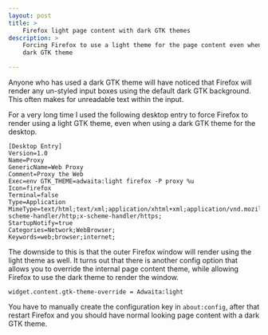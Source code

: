 ```yaml
---
layout: post
title: >
    Firefox light page content with dark GTK themes
description: >
    Forcing Firefox to use a light theme for the page content even when using a
    dark GTK theme

---
```


Anyone who has used a dark GTK theme will have noticed that Firefox will render
any un-styled input boxes using the default dark GTK background. This often
makes for unreadable text within the input.

For a very long time I used the following desktop entry to force Firefox to
render using a light GTK theme, even when using a dark GTK theme for the
desktop.

```
[Desktop Entry]
Version=1.0
Name=Proxy
GenericName=Web Proxy
Comment=Proxy the Web
Exec=env GTK_THEME=adwaita:light firefox -P proxy %u
Icon=firefox
Terminal=false
Type=Application
MimeType=text/html;text/xml;application/xhtml+xml;application/vnd.mozilla.xul+xml;text/mml;x-scheme-handler/http;x-scheme-handler/https;
StartupNotify=true
Categories=Network;WebBrowser;
Keywords=web;browser;internet;
```

The downside to this is that the outer Firefox window will render using the
light theme as well. It turns out that there is another config option that
allows you to override the internal page content theme, while allowing Firefox
to use the dark theme to render the window.

```
widget.content.gtk-theme-override = Adwaita:light
```

You have to manually create the configuration key in `about:config`, after that
restart Firefox and you should have normal looking page content with a dark GTK
theme.
